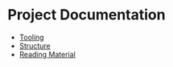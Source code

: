 # Project Documentation

* [Tooling](./tooling.md)
* [Structure](./structure.md)
* [Reading Material](./reading-material.md)
